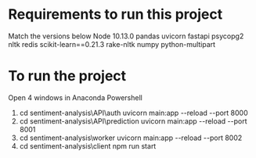 # Requirements to run this project
Match the versions below
Node 10.13.0
pandas
uvicorn
fastapi
psycopg2
nltk
redis
scikit-learn==0.21.3
rake-nltk
numpy
python-multipart

# To run the project
Open 4 windows in Anaconda Powershell
1) cd sentiment-analysis\API\auth
   uvicorn main:app  --reload --port 8000
2) cd sentiment-analysis\API\prediction
   uvicorn main:app  --reload --port 8001
3) cd sentiment-analysis\worker
   uvicorn main:app  --reload --port 8002
4) cd sentiment-analysis\client
   npm run start

